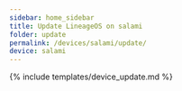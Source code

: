 ```yaml
---
sidebar: home_sidebar
title: Update LineageOS on salami
folder: update
permalink: /devices/salami/update/
device: salami
---
```

{% include templates/device_update.md %}
